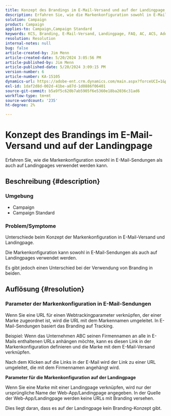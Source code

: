 ```yaml
---
title: Konzept des Brandings im E-Mail-Versand und auf der Landingpage
description: Erfahren Sie, wie die Markenkonfiguration sowohl in E-Mail-Sendungen als auch auf Landingpages verwendet werden kann.
solution: Campaign
product: Campaign
applies-to: Campaign,Campaign Standard
keywords: KCS, Branding, E-Mail-Versand, Landingpage, FAQ, AC, ACS, Adobe Campaign Standard, Adobe Campaign
resolution: Resolution
internal-notes: null
bug: false
article-created-by: Jim Menn
article-created-date: 5/20/2024 3:05:56 PM
article-published-by: Jim Menn
article-published-date: 5/20/2024 3:09:15 PM
version-number: 6
article-number: KA-15105
dynamics-url: https://adobe-ent.crm.dynamics.com/main.aspx?forceUCI=1&pagetype=entityrecord&etn=knowledgearticle&id=aa8a3b70-ba16-ef11-9f8a-6045bd006268
exl-id: 1daf2d8d-002d-41be-a87d-1d0886f06401
source-git-commit: b5a9f5c620b7ab5905f6e5360e18ba2036c31ad6
workflow-type: tm+mt
source-wordcount: '235'
ht-degree: 2%

---
```


# Konzept des Brandings im E-Mail-Versand und auf der Landingpage


Erfahren Sie, wie die Markenkonfiguration sowohl in E-Mail-Sendungen als auch auf Landingpages verwendet werden kann.

## Beschreibung {#description}


### <b>Umgebung</b>

- Campaign
- Campaign Standard




### <b>Problem/Symptome</b>

Unterschiede beim Konzept der Markenkonfiguration in E-Mail-Versand und Landingpage.

Die Markenkonfiguration kann sowohl in E-Mail-Sendungen als auch auf Landingpages verwendet werden.

Es gibt jedoch einen Unterschied bei der Verwendung von Branding in beiden.






## Auflösung {#resolution}


### <b>Parameter der Markenkonfiguration in E-Mail-Sendungen</b>



Wenn Sie eine URL für einen Webtrackingparameter verknüpfen, der einer Marke zugeordnet ist, wird die URL mit dem Markennamen umgeleitet. In E-Mail-Sendungen basiert das Branding auf Tracking.

Beispiel: Wenn das Unternehmen ABC seinen Firmennamen an alle in E-Mails enthaltenen URLs anhängen möchte, kann es diesen Link in der Markenkonfiguration definieren und die Marke mit dem E-Mail-Versand verknüpfen.

Nach dem Klicken auf die Links in der E-Mail wird der Link zu einer URL umgeleitet, die mit dem Firmennamen angehängt wird.




<b>Parameter für die Markenkonfiguration auf der Landingpage</b>


Wenn Sie eine Marke mit einer Landingpage verknüpfen, wird nur der ursprüngliche Name der Web-App/Landingpage angegeben. In der Quelle der Web-App/Landingpage werden keine URLs mit Branding versehen.

Dies liegt daran, dass es auf der Landingpage kein Branding-Konzept gibt.
